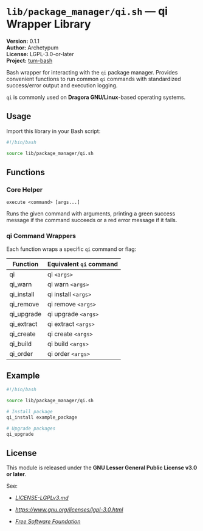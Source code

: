 # `lib/package_manager/qi.sh` — qi Wrapper Library

**Version:** 0.1.1  
**Author:** Archetypum  
**License:** LGPL-3.0-or-later  
**Project:** [tum-bash](https://github.com/Archetypum/tum-bash.git)

Bash wrapper for interacting with the `qi` package manager. Provides convenient functions to run common `qi` commands with standardized success/error output and execution logging.

`qi` is commonly used on **Dragora GNU/Linux**-based operating systems.

## Usage

Import this library in your Bash script:

```bash
#!/bin/bash

source lib/package_manager/qi.sh
```

## Functions

### Core Helper

`execute <command> [args...]`

Runs the given command with arguments, printing a green success message if the command succeeds or a red error message if it fails.

### qi Command Wrappers

Each function wraps a specific `qi` command or flag:

| **Function** | **Equivalent `qi` command** |
|--------------|-----------------------------|
| qi           | qi `<args>`                 |
| qi_warn      | qi warn `<args>`            |
| qi_install   | qi install `<args>`         |
| qi_remove    | qi remove `<args>`          |
| qi_upgrade   | qi upgrade `<args>`         |
| qi_extract   | qi extract `<args>`         |
| qi_create    | qi create `<args>`          |
| qi_build     | qi build `<args>`           |
| qi_order     | qi order `<args>`           |

## Example

```bash
#!/bin/bash

source lib/package_manager/qi.sh

# Install package
qi_install example_package

# Upgrade packages
qi_upgrade
```

## License

This module is released under the **GNU Lesser General Public License v3.0 or later**.

See:

- [_LICENSE-LGPLv3.md_](https://github.com/Archetypum/tum-bash/blob/master/LICENSE-LGPLv3.md)

- _https://www.gnu.org/licenses/lgpl-3.0.html_

- [_Free Software Foundation_](https://www.fsf.org/)
